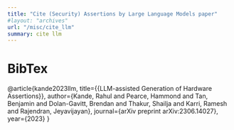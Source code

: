 ```yaml
---
title: "Cite (Security) Assertions by Large Language Models paper"
#layout: "archives"
url: "/misc/cite_llm"
summary: cite llm
---
```


# BibTex

@article{kande2023llm,
  title={{LLM-assisted Generation of Hardware Assertions}},
  author={Kande, Rahul and Pearce, Hammond and Tan, Benjamin and Dolan-Gavitt, Brendan and Thakur, Shailja and Karri, Ramesh and Rajendran, Jeyavijayan},
  journal={arXiv preprint arXiv:2306.14027},
  year={2023}
}